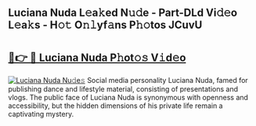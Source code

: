 ## Luciana Nuda L𝚎a𝚔ed N𝚞𝚍e - Part-DLd Vi𝚍𝚎o L𝚎a𝚔s - H𝚘𝚝 O𝚗𝚕yf𝚊ns P𝚑𝚘tos JCuvU

# <h2><a href="http://kfafkh.oniu.top/?m=Luciana+Nuda">🔗👉 🔴 Luciana Nuda P𝚑ot𝚘𝚜 V𝚒d𝚎o</a></h2>

[![Luciana Nuda Nu𝚍e𝚜](https://i.imgur.com/0qMVB7G.gif)](http://kfafkh.oniu.top/?m=Luciana+Nuda)
Social media personality Luciana Nuda, famed for publishing dance and lifestyle material, consisting of presentations and vlogs. The public face of Luciana Nuda is synonymous with openness and accessibility, but the hidden dimensions of his private life remain a captivating mystery.  
